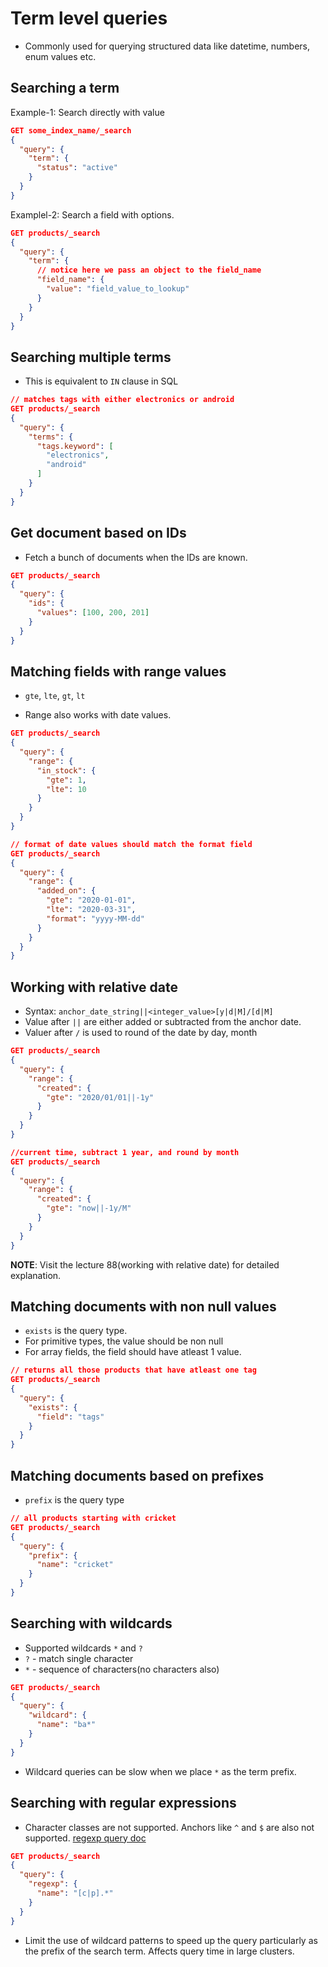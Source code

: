 # Term level queries

- Commonly used for querying structured data like datetime, numbers, enum values etc.

## Searching a term

Example-1: Search directly with value

```JSON
GET some_index_name/_search
{
  "query": {
    "term": {
      "status": "active"
    }
  }
}
```

Examplel-2: Search a field with options.

```JSON
GET products/_search
{
  "query": {
    "term": {
      // notice here we pass an object to the field_name
      "field_name": {
        "value": "field_value_to_lookup"
      }
    }
  }
}

```

## Searching multiple terms

- This is equivalent to `IN` clause in SQL

```JSON
// matches tags with either electronics or android
GET products/_search
{
  "query": {
    "terms": {
      "tags.keyword": [
        "electronics",
        "android"
      ]
    }
  }
}
```

## Get document based on IDs

- Fetch a bunch of documents when the IDs are known.

```JSON
GET products/_search
{
  "query": {
    "ids": {
      "values": [100, 200, 201]
    }
  }
}
```

## Matching fields with range values

- `gte`, `lte`, `gt`, `lt`

- Range also works with date values.

```JSON
GET products/_search
{
  "query": {
    "range": {
      "in_stock": {
        "gte": 1,
        "lte": 10
      }
    }
  }
}

// format of date values should match the format field
GET products/_search
{
  "query": {
    "range": {
      "added_on": {
        "gte": "2020-01-01",
        "lte": "2020-03-31",
        "format": "yyyy-MM-dd"
      }
    }
  }
}
```

## Working with relative date

- Syntax: `anchor_date_string||<integer_value>[y|d|M]/[d|M]`
- Value after `||` are either added or subtracted from the anchor date.
- Valuer after `/` is used to round of the date by day, month

```JSON
GET products/_search
{
  "query": {
    "range": {
      "created": {
        "gte": "2020/01/01||-1y"
      }
    }
  }
}

//current time, subtract 1 year, and round by month
GET products/_search
{
  "query": {
    "range": {
      "created": {
        "gte": "now||-1y/M"
      }
    }
  }
}
```

**NOTE**: Visit the lecture 88(working with relative date) for detailed explanation.

## Matching documents with non null values

- `exists` is the query type.
- For primitive types, the value should be non null
- For array fields, the field should have atleast 1 value.

```JSON
// returns all those products that have atleast one tag
GET products/_search
{
  "query": {
    "exists": {
      "field": "tags"
    }
  }
}
```

## Matching documents based on prefixes

- `prefix` is the query type

```JSON
// all products starting with cricket
GET products/_search
{
  "query": {
    "prefix": {
      "name": "cricket"
    }
  }
}
```

## Searching with wildcards

- Supported wildcards `*` and `?`
- `?` - match single character
- `*` - sequence of characters(no characters also)

```JSON
GET products/_search
{
  "query": {
    "wildcard": {
      "name": "ba*"
    }
  }
}
```

- Wildcard queries can be slow when we place `*` as the term prefix.

## Searching with regular expressions

- Character classes are not supported. Anchors like `^` and `$` are also not supported. [regexp query doc](https://www.elastic.co/guide/en/elasticsearch/reference/current/query-dsl-regexp-query.html#regexp-syntax)

```JSON
GET products/_search
{
  "query": {
    "regexp": {
      "name": "[c|p].*"
    }
  }
}
```

- Limit the use of wildcard patterns to speed up the query particularly as the prefix of the search term. Affects query time in large clusters.
